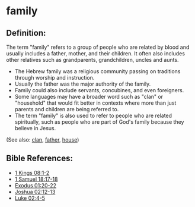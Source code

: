 # family #

## Definition: ##

The term "family" refers to a group of people who are related by blood and usually includes a father, mother, and their children. It often also includes other relatives such as grandparents, grandchildren, uncles and aunts.

* The Hebrew family was a religious community passing on traditions through worship and instruction.
* Usually the father was the major authority of the family.
* Family could also include servants, concubines, and even foreigners.
* Some languages may have a broader word such as "clan" or "household" that would fit better in contexts where more than just parents and children are being referred to.
* The term "family" is also used to refer to people who are related spiritually, such as people who are part of God's family because they believe in Jesus.

(See also: [clan](../other/clan.md), [father](../other/father.md), [house](../other/house.md))

## Bible References: ##

* [1 Kings 08:1-2](https://door43.org/en/bible/notes/1ki/08/01)
* [1 Samuel 18:17-18](https://door43.org/en/bible/notes/1sa/18/17)
* [Exodus 01:20-22](https://door43.org/en/bible/notes/exo/01/20)
* [Joshua 02:12-13](https://door43.org/en/bible/notes/jos/02/12)
* [Luke 02:4-5](https://door43.org/en/bible/notes/luk/02/04)

